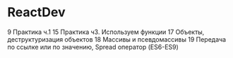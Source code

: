 # ReactDev

 9 Практика ч.1
 15 Практика ч3. Используем функции
 17 Объекты, деструктуризация объектов
 18 Массивы и псевдомассивы
 19 Передача по ссылке или по значению, Spread оператор (ES6-ES9)